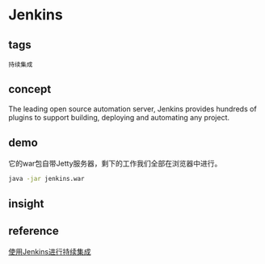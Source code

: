 # Jenkins
## tags
`持续集成`
## concept
The leading open source automation server, Jenkins provides hundreds of plugins to support building, deploying and automating any project.

## demo
它的war包自带Jetty服务器，剩下的工作我们全部在浏览器中进行。
```cmd
java -jar jenkins.war
```

## insight

## reference
[使用Jenkins进行持续集成](https://www.liaoxuefeng.com/article/001463233913442cdb2d1bd1b1b42e3b0b29eb1ba736c5e000)
